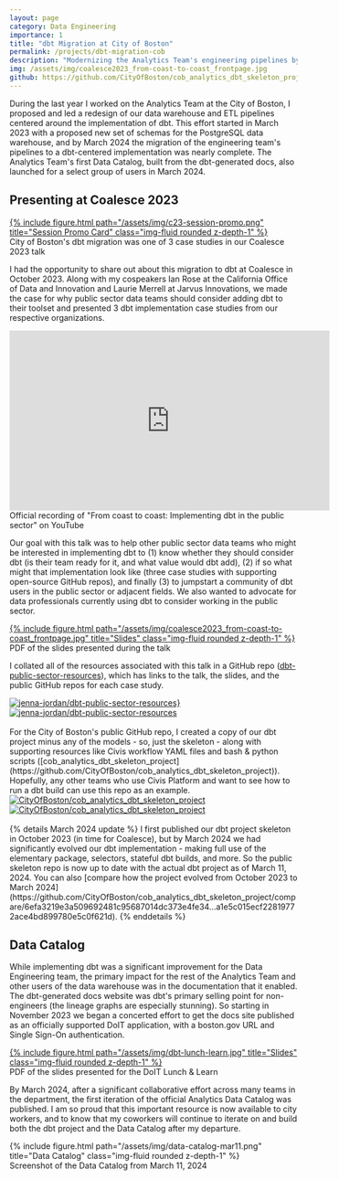 ```yaml
---
layout: page
category: Data Engineering
importance: 1
title: "dbt Migration at City of Boston"
permalink: /projects/dbt-migration-cob
description: "Modernizing the Analytics Team's engineering pipelines by migrating transformations and tests to dbt and enabling the team's first data catalog."
img: /assets/img/coalesce2023_from-coast-to-coast_frontpage.jpg
github: https://github.com/CityOfBoston/cob_analytics_dbt_skeleton_project
---
```


During the last year I worked on the Analytics Team at the City of Boston, I proposed and led a redesign of our data warehouse and ETL pipelines centered around the implementation of dbt. This effort started in March 2023 with a proposed new set of schemas for the PostgreSQL data warehouse, and by March 2024 the migration of the engineering team's pipelines to a dbt-centered implementation was nearly complete. The Analytics Team's first Data Catalog, built from the dbt-generated docs, also launched for a select group of users in March 2024.

## Presenting at Coalesce 2023

<div class="row">
    <div class="col-sm md-auto">
        <a href="https://coalesce.getdbt.com/agenda/from-coast-to-coast-implementing-dbt-in-the-public-sector">
        {% include figure.html path="/assets/img/c23-session-promo.png" title="Session Promo Card"  class="img-fluid rounded z-depth-1" %}
        </a>
    </div>
</div>
<div class="caption">
    City of Boston's dbt migration was one of 3 case studies in our Coalesce 2023 talk
</div>

I had the opportunity to share out about this migration to dbt at Coalesce in October 2023. Along with my cospeakers Ian Rose at the California Office of Data and Innovation and Laurie Merrell at Jarvus Innovations, we made the case for why public sector data teams should consider adding dbt to their toolset and presented 3 dbt implementation case studies from our respective organizations.

<div class="embed-responsive embed-responsive-16by9">
    <iframe width="560" height="315" src="https://www.youtube.com/embed/6aX7tAfMmIM?si=BiAR8rRA6mjgrQ9I" title="YouTube video player" frameborder="0" allow="accelerometer; autoplay; clipboard-write; encrypted-media; gyroscope; picture-in-picture; web-share" allowfullscreen></iframe>
</div>
<div class="caption">
    Official recording of "From coast to coast: Implementing dbt in the public sector" on YouTube
</div>

Our goal with this talk was to help other public sector data teams who might be interested in implementing dbt to (1) know whether they should consider dbt (is their team ready for it, and what value would dbt add), (2) if so what might that implementation look like (three case studies with supporting open-source GitHub repos), and finally (3) to jumpstart a community of dbt users in the public sector or adjacent fields. We also wanted to advocate for data professionals currently using dbt to consider working in the public sector.

<div class="row">
    <div class="col-sm md-auto">
        <a href="/assets/pdf/coalesce2023_from-coast-to-coast_slides.pdf">
        {% include figure.html path="/assets/img/coalesce2023_from-coast-to-coast_frontpage.jpg" title="Slides"  class="img-fluid rounded z-depth-1" %}
        </a>
    </div>
</div>
<div class="caption">
    PDF of the slides presented during the talk
</div>

I collated all of the resources associated with this talk in a GitHub repo ([dbt-public-sector-resources](https://github.com/jenna-jordan/dbt-public-sector-resources)), which has links to the talk, the slides, and the public GitHub repos for each case study.
<br>
<div class="repo p-2 text-center">
  <a href="https://github.com/jenna-jordan/dbt-public-sector-resources">
    <img class="repo-img-light w-600" alt="jenna-jordan/dbt-public-sector-resources}" src="https://github-readme-stats.vercel.app/api/pin/?username=jenna-jordan&repo=dbt-public-sector-resources&theme={{ site.repo_theme_light }}&show_owner=true">
    <img class="repo-img-dark w-600" alt="jenna-jordan/dbt-public-sector-resources" src="https://github-readme-stats.vercel.app/api/pin/?username=jenna-jordan&repo=dbt-public-sector-resources&theme={{ site.repo_theme_dark }}&show_owner=true">
  </a>
</div>
<br>
For the City of Boston's public GitHub repo, I created a copy of our dbt project minus any of the models - so, just the skeleton - along with supporting resources like Civis workflow YAML files and bash & python scripts ([cob_analytics_dbt_skeleton_project](https://github.com/CityOfBoston/cob_analytics_dbt_skeleton_project)). Hopefully, any other teams who use Civis Platform and want to see how to run a dbt build can use this repo as an example.
<br>
<div class="repo p-2 text-center">
  <a href="https://github.com/CityOfBoston/cob_analytics_dbt_skeleton_project">
    <img class="repo-img-light w-600" alt="CityOfBoston/cob_analytics_dbt_skeleton_project" src="https://github-readme-stats.vercel.app/api/pin/?username=CityOfBoston&repo=cob_analytics_dbt_skeleton_project&theme={{ site.repo_theme_light }}&show_owner=true">
    <img class="repo-img-dark w-600" alt="CityOfBoston/cob_analytics_dbt_skeleton_project" src="https://github-readme-stats.vercel.app/api/pin/?username=CityOfBoston&repo=cob_analytics_dbt_skeleton_project&theme={{ site.repo_theme_dark }}&show_owner=true">
  </a>
</div>
<br>
{% details March 2024 update %}
I first published our dbt project skeleton in October 2023 (in time for Coalesce), but by March 2024 we had significantly evolved our dbt implementation - making full use of the elementary package, selectors, stateful dbt builds, and more. So the public skeleton repo is now up to date with the actual dbt project as of March 11, 2024. You can also [compare how the project evolved from October 2023 to March 2024](https://github.com/CityOfBoston/cob_analytics_dbt_skeleton_project/compare/6efa3219e3a509692481c95687014dc373e4fe34...a1e5c015ecf22819772ace4bd899780e5c0f621d).
{% enddetails %}
<br>

## Data Catalog

While implementing dbt was a significant improvement for the Data Engineering team, the primary impact for the rest of the Analytics Team and other users of the data warehouse was in the documentation that it enabled. The dbt-generated docs website was dbt's primary selling point for non-engineers (the lineage graphs are especially stunning). So starting in November 2023 we began a concerted effort to get the docs site published as an officially supported DoIT application, with a boston.gov URL and Single Sign-On authentication.

<div class="row">
    <div class="col-sm md-auto">
        <a href="/assets/pdf/dbt-lunch-learn.pdf">
        {% include figure.html path="/assets/img/dbt-lunch-learn.jpg" title="Slides"  class="img-fluid rounded z-depth-1" %}
        </a>
    </div>
</div>
<div class="caption">
    PDF of the slides presented for the DoIT Lunch & Learn
</div>

By March 2024, after a significant collaborative effort across many teams in the department, the first iteration of the official Analytics Data Catalog was published. I am so proud that this important resource is now available to city workers, and to know that my coworkers will continue to iterate on and build both the dbt project and the Data Catalog after my departure.

<div class="row">
    <div class="col-sm md-auto">
        {% include figure.html path="/assets/img/data-catalog-mar11.png" title="Data Catalog"  class="img-fluid rounded z-depth-1" %}
    </div>
</div>
<div class="caption">
    Screenshot of the Data Catalog from March 11, 2024
</div>